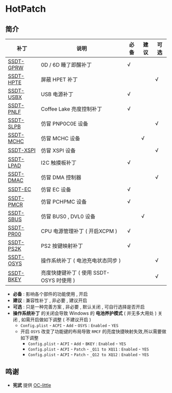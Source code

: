 # HotPatch
## 简介
| 补丁                       | 说明                                     | 必备 | 建议 | 可选 |
| -------------------------- | ---------------------------------------- | ---- | ---- | ---- |
| [SSDT-GPRW](SSDT-GPRW.dsl) | 0D / 6D 睡了即醒补丁                     | √    |      |      |
| [SSDT-HPTE](SSDT-HPTE.dsl) | 屏蔽 HPET 补丁                           |      |      | √    |
| [SSDT-USBX](SSDT-USBX.dsl) | USB 电源补丁                             | √    |      |      |
| [SSDT-PNLF](SSDT-PNLF.dsl) | Coffee Lake 亮度控制补丁                 | √    |      |      |
| [SSDT-SLPB](SSDT-SLPB.dsl) | 仿冒 PNP0C0E 设备                        |      |      | √    |
| [SSDT-MCHC](SSDT-MCHC.dsl) | 仿冒 MCHC 设备                           |      | √    |      |
| [SSDT-XSPI](SSDT-XSPI.dsl) | 仿冒 XSPI 设备                           |      |      | √    |
| [SSDT-LPAD](SSDT-LPAD.dsl) | I2C 触摸板补丁                           | √    |      |      |
| [SSDT-DMAC](SSDT-DMAC.dsl) | 仿冒 DMA 控制器                          |      |      | √    |
| [SSDT-EC](SSDT-EC.dsl)     | 仿冒 EC 设备                             | √    |      |      |
| [SSDT-PMCR](SSDT-PMCR.dsl) | 仿冒 PCHPMC 设备                         | √    |      |      |
| [SSDT-SBUS](SSDT-SBUS.dsl) | 仿冒 BUS0 , DVL0 设备                    |      | √    |      |
| [SSDT-PR00](SSDT-PR00.dsl) | CPU 电源管理补丁 ( 开启XCPM )            | √    |      |      |
| [SSDT-PS2K](SSDT-PS2K.dsl) | PS2 按键映射补丁                         | √    |      |      |
| [SSDT-OSYS](SSDT-OSYS.dsl) | 操作系统补丁 ( 电池充电状态同步 )        |      |      | √    |
| [SSDT-BKEY](SSDT-BKEY.dsl) | 亮度快捷键补丁 ( 使用 SSDT-OSYS 时使用 ) |      |      | √    |
- **必备** : 影响各个部件的功能使用 , 开启
- **建议** : 兼容性补丁 , 非必要 , 建议开启
- **可选** : 只是一种完善方案 , 非必要 , 默认关闭 , 可自行选择是否开启
- **操作系统补丁** 的关闭会导致 Windows 的 **电池养护模式** ( 并无多大用处 ) 关闭 , 如需开启做如下调整 ( 不建议开启 )
  - `Config.plist` - `ACPI` - `Add` - `OSYS` : `Enabled` - `YES`
  - 开启 `OSYS` 改变了功能键的布局导致 `RMCF` 的亮度快捷映射失效,所以需要做如下调整
    - `Config.plist` - `ACPI` - `Add` - `BKEY` : `Enabled` - `YES`
    - `Config.plist` - `ACPI` - `Patch` - `_Q11 to XQ11` : `Enabled` - `YES`
    - `Config.plist` - `ACPI` - `Patch` - `_Q12 to XQ12` : `Enabled` - `YES`

## 鸣谢

- **宪武** 提供 [OC-little](https://github.com/daliansky/OC-little)